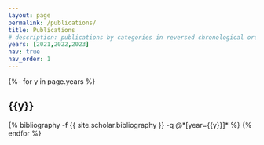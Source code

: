 ```yaml
---
layout: page
permalink: /publications/
title: Publications
# description: publications by categories in reversed chronological order. generated by jekyll-scholar.
years: [2021,2022,2023]
nav: true
nav_order: 1
---
```


<!-- _pages/publications.md -->
<div class="publications">

{%- for y in page.years %}
  <h2 class="year">{{y}}</h2>
  {% bibliography -f {{ site.scholar.bibliography }} -q @*[year={{y}}]* %}
{% endfor %}

</div>

